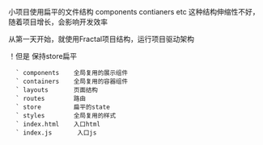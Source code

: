 小项目使用扁平的文件结构
  components
  contianers
  etc
这种结构伸缩性不好，随着项目增长，会影响开发效率

从第一天开始，就使用Fractal项目结构，运行项目驱动架构

！但是
  保持store扁平

```
  ` components    全局复用的展示组件
  ` containers    全局复用的容器组件
  ` layouts       页面结构
  ` routes        路由
  ` store         扁平的state
  ` styles        全局复用的样式
  ` index.html    入口html
  ` index.js       入口js
```
